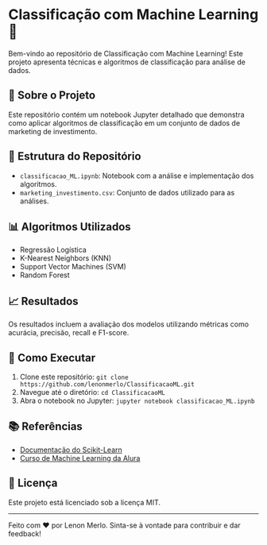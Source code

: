 # Classificação com Machine Learning 🚀

Bem-vindo ao repositório de Classificação com Machine Learning! Este projeto apresenta técnicas e algoritmos de classificação para análise de dados.

## 📄 Sobre o Projeto
Este repositório contém um notebook Jupyter detalhado que demonstra como aplicar algoritmos de classificação em um conjunto de dados de marketing de investimento.

## 📂 Estrutura do Repositório
- `classificacao_ML.ipynb`: Notebook com a análise e implementação dos algoritmos.
- `marketing_investimento.csv`: Conjunto de dados utilizado para as análises.

## 📊 Algoritmos Utilizados
- Regressão Logística
- K-Nearest Neighbors (KNN)
- Support Vector Machines (SVM)
- Random Forest

## 📈 Resultados
Os resultados incluem a avaliação dos modelos utilizando métricas como acurácia, precisão, recall e F1-score.

## 🚀 Como Executar
1. Clone este repositório: `git clone https://github.com/lenonmerlo/ClassificacaoML.git`
2. Navegue até o diretório: `cd ClassificacaoML`
3. Abra o notebook no Jupyter: `jupyter notebook classificacao_ML.ipynb`

## 📚 Referências
- [Documentação do Scikit-Learn](https://scikit-learn.org/stable/documentation.html)
- [Curso de Machine Learning da Alura](https://www.alura.com.br/curso-online-machine-learning)

## 📝 Licença
Este projeto está licenciado sob a licença MIT.

---

Feito com ❤️ por Lenon Merlo. Sinta-se à vontade para contribuir e dar feedback!
